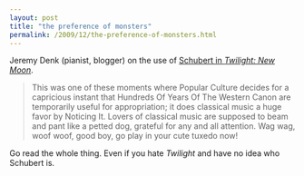 ```yaml
---
layout: post
title: "the preference of monsters"
permalink: /2009/12/the-preference-of-monsters.html
---
```


<p>Jeremy Denk (pianist, blogger) on the use of <a href="http://jeremydenk.net/blog/2009/12/10/schuberts-killer-abs/">Schubert in <em>Twilight: New Moon</em></a>.</p>

<blockquote>
  <p>This was one of these moments where Popular Culture decides for a capricious instant that Hundreds Of Years Of The Western Canon are temporarily useful for appropriation; it does classical music a huge favor by Noticing It. Lovers of classical music are supposed to beam and pant like a petted dog, grateful for any and all attention. Wag wag, woof woof, good boy, go play in your cute tuxedo now! </p>
</blockquote>

<p>Go read the whole thing. Even if you hate <em>Twilight</em> and have no idea who Schubert is.</p>



